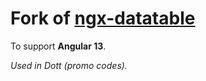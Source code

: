 # Fork of [ngx-datatable](https://github.com/swimlane/ngx-datatable)

To support **Angular 13**.

_Used in Dott (promo codes)._
